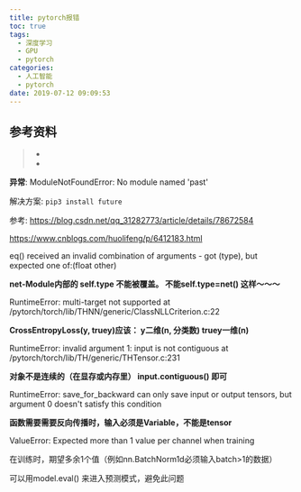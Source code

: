 ```yaml
---
title: pytorch报错
toc: true
tags:
  - 深度学习
  - GPU
  - pytorch
categories:
  - 人工智能
  - pytorch
date: 2019-07-12 09:09:53
---
```






## 参考资料
> - []()
> - []()



**异常**: ModuleNotFoundError: No module named 'past'

解决方案: ```pip3 install future```

参考: https://blog.csdn.net/qq_31282773/article/details/78672584

https://www.cnblogs.com/huolifeng/p/6412183.html






eq() received an invalid combination of arguments - got (type), but expected one of:(float other)

**net-Module内部的 self.type 不能被覆盖。    不能self.type=net() 这样～～～**



RuntimeError: multi-target not supported at /pytorch/torch/lib/THNN/generic/ClassNLLCriterion.c:22

**CrossEntropyLoss(y, truey)应该：    y二维(n, 分类数)  truey一维(n)** 



RuntimeError: invalid argument 1: input is not contiguous at /pytorch/torch/lib/TH/generic/THTensor.c:231

**对象不是连续的（在显存或内存里）     input.contiguous() 即可**



RuntimeError: save_for_backward can only save input or output tensors, but argument 0 doesn't satisfy this condition

**函数需要需要反向传播时，输入必须是Variable，不能是tensor**



ValueError: Expected more than 1 value per channel when training

在训练时，期望多余1个值（例如nn.BatchNorm1d必须输入batch>1的数据）

可以用model.eval()   来进入预测模式，避免此问题










